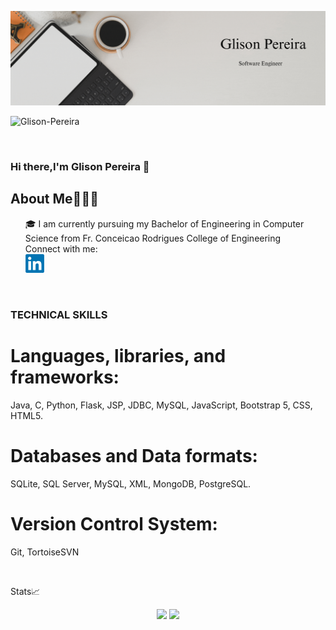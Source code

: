 <!--
**Glison-Pereira/Glison-Pereira** is a ✨ _special_ ✨ repository because its `README.md` (this file) appears on your GitHub profile.

Here are some ideas to get you started:

- 🔭 I’m currently working on ...
- 🌱 I’m currently learning ...
- 👯 I’m looking to collaborate on ...
- 🤔 I’m looking for help with ...
- 💬 Ask me about ...
- 📫 How to reach me: ...
- 😄 Pronouns: ...
- ⚡ Fun fact: ...
-->

<!-- MAIN BANNER IMAGE -->

![bannerImage](./assets/images/github-banner.gif)

<!--  PROFILE VISIT COUNTER  --><p align="top"><img src="https://komarev.com/ghpvc/?username=Glison-Pereira&label=Profile%20views&color=36363b&style=flat" alt="Glison-Pereira" /></p>
<br>

### Hi there,I'm Glison Pereira 👋

<p>
<h2>About Me🧑🏼‍💻</h2>
<ul type="none">
<li>🎓 I am currently pursuing my Bachelor of Engineering in Computer Science from Fr. Conceicao Rodrigues College of Engineering </li>
<li>Connect with me:</li>
<li><a href="https://www.linkedin.com/in/glison-pereira-a406602b5/">
<img src="./assets/images/linkedin.png" alt="alternate text"
width="30px" height="height">
</a></li>
</ul>
</p>

<br>

### TECHNICAL SKILLS

# Languages, libraries, and frameworks:

Java, C, Python, Flask, JSP, JDBC, MySQL, JavaScript, Bootstrap 5, CSS, HTML5.

# Databases and Data formats:

SQLite, SQL Server, MySQL, XML, MongoDB, PostgreSQL.

# Version Control System:

Git, TortoiseSVN

<br>

Stats📈

<p align="center"><img src="https://github-readme-stats.vercel.app/api?username=Glison-Pereira&show_icons=true&count_private=true&custom_title=My%20Github%20Stat&layout=compact&theme=radical&hide=issues&hide_border=true&hide_title=true,contribs" /> <img style="align-item: center" src="https://github-readme-stats.vercel.app/api/top-langs/?username=Glison-Pereira&custom_title=Languages%20used:&layout=compact&theme=radical&hide_border=true&hide_title=true" /> </p>
